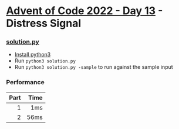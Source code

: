 # [Advent of Code 2022 - Day 13](https://adventofcode.com/2022/day/13) - Distress Signal

### [solution.py](./solution.py)
- [Install python3](https://www.python.org/downloads/)
- Run `python3 solution.py`
- Run `python3 solution.py -sample` to run against the sample input

### Performance

| Part | Time |
| ---: | ---: |
|    1 |  1ms |
|    2 | 56ms |
